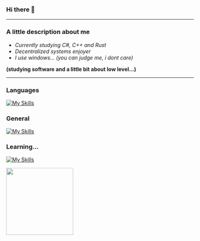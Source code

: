 ### Hi there 👋

-----------

### A little description about me

- _Currently studying C#, C++ and Rust_
- _Decentralized systems enjoyer_
- _I use windows... (you can judge me, i dont care)_
 
**(studying software and a little bit about low level...)**

-----------

### Languages
[![My Skills](https://skills.thijs.gg/icons?i=js,ts,c)](https://skills.thijs.gg)

### General
[![My Skills](https://skills.thijs.gg/icons?i=next,react,nodejs,mongodb)](https://skills.thijs.gg)

### Learning...
[![My Skills](https://skills.thijs.gg/icons?i=py,cs,cpp,rust)](https://skills.thijs.gg)

<img height="180em" src="https://github-readme-stats.vercel.app/api/top-langs/?username=SerjeiMikailov&layout=compact&langs_count=3&theme=dracula"/>
